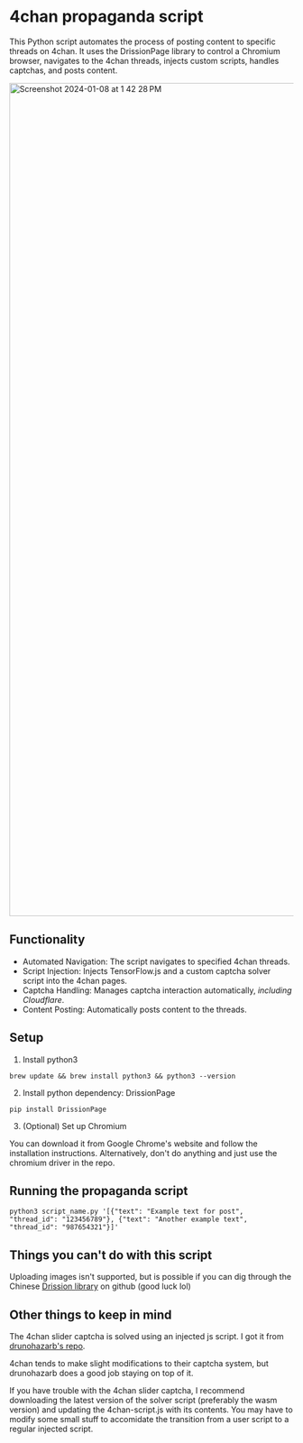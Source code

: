 # 4chan propaganda script
This Python script automates the process of posting content to specific threads on 4chan. It uses the DrissionPage library to control a Chromium browser, navigates to the 4chan threads, injects custom scripts, handles captchas, and posts content.

<img width="1478" alt="Screenshot 2024-01-08 at 1 42 28 PM" src="https://github.com/pashpashpash/4chan-propaganda/assets/20898225/27e37e1e-cbd0-4eee-a9c9-1d3cfd64a879">

## Functionality
- Automated Navigation: The script navigates to specified 4chan threads.
- Script Injection: Injects TensorFlow.js and a custom captcha solver script into the 4chan pages.
- Captcha Handling: Manages captcha interaction automatically, *including Cloudflare*.
- Content Posting: Automatically posts content to the threads.

## Setup
1. Install python3

`brew update && brew install python3 && python3 --version`

2. Install python dependency: DrissionPage

`pip install DrissionPage`

3. (Optional) Set up Chromium

You can download it from Google Chrome's website and follow the installation instructions. Alternatively, don't do anything and just use the chromium driver in the repo.

## Running the propaganda script
`python3 script_name.py '[{"text": "Example text for post", "thread_id": "123456789"}, {"text": "Another example text", "thread_id": "987654321"}]'`

## Things you can't do with this script
Uploading images isn't supported, but is possible if you can dig through the Chinese [Drission library](https://github.com/g1879/DrissionPage) on github (good luck lol)

## Other things to keep in mind
The 4chan slider captcha is solved using an injected js script. I got it from [drunohazarb's repo](https://github.com/drunohazarb/4chan-captcha-solver). 

4chan tends to make slight modifications to their captcha system, but drunohazarb does a good job staying on top of it. 

If you have trouble with the 4chan slider captcha, I recommend downloading the latest version of the solver script (preferably the wasm version) and updating the 4chan-script.js with its contents. You may have to modify some small stuff to accomidate the transition from a user script to a regular injected script. 
